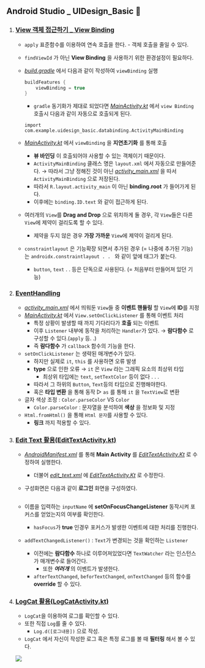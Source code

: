 ## Android Studio _ UIDesign_Basic 🥞

1. ### [View 객체 접근하기 _ View Binding](#)
    - `apply` 표준함수를 이용하여 연속 호출을 한다.
            - 객체 호출을 줄일 수 있다.
    - `findViewId` 가 아닌 **View Binding** 을 사용하기 위한 환경설정이 필요하다.
    - *[build.gradle](./app/build.gradle)* 에서 다음과 같이 작성하여 `viewBinding` 실행

        ```gradle
        buildFeatures {
            viewBinding = true
        }
        ```
        - `gradle` 동기화가 제대로 되었다면 *[MainActivity.kt](./app/src/main/java/com/example/uidesign_basic/MainActivity.kt)* 에서 `view Binding` 호출시 다음과 같이 자동으로 호출되게 된다.

        ```
        import com.example.uidesign_basic.databinding.ActivityMainBinding
        ```
    - *[MainActivity.kt](./app/src/main/java/com/example/uidesign_basic/MainActivity.kt)* 에서 `viewBinding` 을 **지연초기화** 를 통해 호출
        - **뷰 바인딩** 이 호출되어야 사용할 수 있는 객체이기 때문이다.
        - `ActivityMainBinding` 클래스 명은 `layout.xml` 에서 자동으로 만들어준다. → 따라서 그냥 정해진 것이 아닌 *[activity_main.xml](./app/res/layout/activity_main.xml)* 을 따서 `ActivityMainBinding` 으로 저장된다.
        - 따라서 `R.layout.activity_main` 이 아닌 **binding.root** 가 들어가게 된다.
        - 이후에는 `binding.ID.text` 와 같이 접근하게 된다.
    - 여러개의 `View`를 **Drag and Drop** 으로 위치하게 둘 경우, 각 `View`들은 다른 `View`에 제약이 걸리도록 할 수 있다.
        - 제약을 두지 않은 경우 **가장 가까운** `View`에 제약이 걸리게 된다.
    - `constraintlayout` 은 기능확장 되면서 추가된 경우 (= 나중에 추가된 기능) 는 `androidx.constraintlayout . . ` 와 같이 앞에 태그가 붙는다.
        - `button`, `text`  . . 등은 단독으로 사용된다. (= 처음부터 만들어져 있던 기능)
2. ### [EventHandling](#)
    - *[activity_main.xml](./app/src/main/res/layout/activity_main.xml)* 에서 띄워둔 `View`들 중 **이벤트 핸들링** 할 `View`에 **ID**를 지정
    - *[MainActivity.kt](./app/src/main/java/com/example/uidesign_basic/MainActivity.kt)* 에서 `View.setOnClickListener` 를 통해 이벤트 처리
        - 특정 상황이 발생할 때 까지 기다리다가 **호출** 되는 이벤트
        - 이후 `Listener` 내부에 동작을 처리하는 `Handler`가 있다. → **람다함수** 로 구성할 수 있다.(`apply` 등. .)
        - 즉 **람다함수** 가 `callback` 함수의 기능을 한다.
    - `setOnClickListener` 는 생략된 매개변수가 있다.
        - 하지만 실제로 `it`, `this` 를 사용하면 오류 발생
        - **type** 으로 인한 오류 → `it` 은 `View` 라는 그래픽 요소의 최상위 타입
            - 최상위 타입에는 `text`, `setTextColor` 등이 없다 . . .
        - 따라서 그 하위의 `Button`, `Text`등의 타입으로 진행해야한다.
        - 혹은 **타입 변환** 을 통해 동작 ▷ `as` 를 통해 `it` 을 `TextView`로 변환
    - 글자 색상 조정 : `Color.parseColor` VS `Color`
        - `Color.parseColor` : 문자열을 분석하여 **색상** 을 정보화 및 지정
    - `Html.fromHtml()` 을 통해 `Html 문자`를 사용할 수 있다.
        - **링크** 까지 적용할 수 있다.
3. ### [Edit Text 활용(EditTextActivity.kt)](./app/src/main/java/com/example/uidesign_basic/EditTextActivity.kt)
    - *[AndroidManifest.xml](./app/src/main/AndroidManifest.xml)* 를 통해 **Main Activity** 를 *[EditTextActivity.Kt](./app/src/main/java/com/example/uidesign_basic/EditTextActivity.kt)* 로 수정하여 실행한다.
        - 더불어 *[edit_text.xml](./app/src/main/res/layout/edit_text.xml)* 에 *[EditTextActivity.Kt](./app/src/main/java/com/example/uidesign_basic/EditTextActivity.kt)* 로 수정한다.
    - 구성화면은 다음과 같이 **로그인** 화면을 구성하였다.

        ![]()
    - 이름을 입력하는 `inputName` 에 **setOnFocusChangeListener** 동작시켜 포커스를 얻었는지의 여부를 확인한다.
        - `hasFocus`가 **true** 인경우 포커스가 발생한 이벤트에 대한 처리를 진행한다.
    - `addTextChangedListener()` : `Text`가 변경되는 것을 확인하는 `Listener`
        - 이전에는 **람다함수** 하나로 이루어져있었다면 `TextWatcher` 라는 인스턴스가 매개변수로 들어간다.
            - 또한 ***여러개*** 의 이벤트가 발생한다.
        - `afterTextChanged`, `beforTextChanged`, `onTextChanged` 등의 함수를 **override** 할 수 있다.
4. ### [LogCat 활용(LogCatActivity.kt)](./app/src/main/java/com/example/uidesign_basic/LogCatActivity.kt)
    - `LogCat`을 이용하여 로그를 확인할 수 있다.
    - 또한 직접 `Log`를 줄 수 있다.
        - `Log.d([로그내용])` 으로 작성.
    - `LogCat` 에서 자신이 작성한 로그 혹은 특정 로그를 볼 때 **필터링** 해서 볼 수 있다.

    ![](../img/a2_img.PNG)